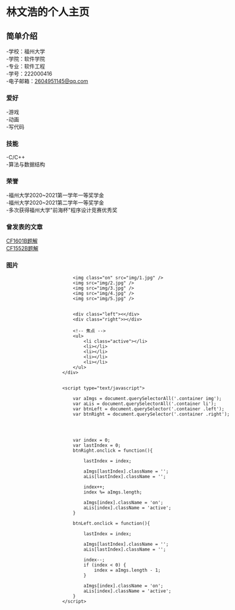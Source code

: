 # 林文浩的个人主页


## 简单介绍
-学校：福州大学  \
-学院：软件学院  \
-专业：软件工程  \
-学号：222000416  \
-电子邮箱：2604951145@qq.com  

### 爱好
-游戏  \
-动画  \
-写代码  

### 技能
-C/C++ \
-算法与数据结构 

### 荣誉
-福州大学2020\~2021第一学年一等奖学金  \
-福州大学2020\~2021第二学年一等奖学金  \
-多次获得福州大学"前海杯"程序设计竞赛优秀奖  

### 曾发表的文章
<a href="https://www.luogu.com.cn/blog/SenriAkane/solution-cf1601b">CF1601B题解</a><br/>
<a href="https://www.luogu.com.cn/blog/SenriAkane/solution-cf1552b">CF1552B题解</a><br/>
### 图片
<style type="text/css">

        div,ul,li{
            margin: 0;
            padding: 0;
        }


        .container{
            width: 500px;
            height: 280px;
            position: relative;
            top: 0px;
            left: 30%;
            /*border: 1px solid #ccc;*/
        }


        .container img{
            position: absolute;       
            width: 100%;
            transition-duration: 1s;   
            opacity: 0;             
        }

        .container img.on{
            opacity: 1;               
        }

 
        .left, .right{
            position: absolute;
            top: 30%;
            width: 60px;
            height: 100px;
            line-height: 100px;
            background-color: #666;
            opacity: 0.5;
            text-align: center;
            font-size: 60px;
            color: #ccc;
            display: none;    
            cursor: pointer;    
        }
        .left{
            left: 0;
        }
        .right{
            right: 0;
        }
        .container:hover .left, .container:hover .right{
            display: block;           
        }
        .left:hover, .right:hover{
            color: #fff;
        }

  
        .container ul{
            position: absolute;
            bottom: 0;
            max-width: 500px;
            padding: 5px 200px;
        }
        .container ul li{
            list-style: none;
            float: left;
            width: 10px;
            height: 10px;
            border-radius: 50%;
            margin-left: 10px;
            background-color: #ccc;
            cursor: pointer;
        }
        .container ul li.active{
            background-color: #fff;      

    </style>
</head>
<body>
    <div class="container">

        <img class="on" src="img/1.jpg" />
        <img src="img/2.jpg" />
        <img src="img/3.jpg" />
        <img src="img/4.jpg" />
        <img src="img/5.jpg" />

 
        <div class="left"><</div>
        <div class="right">></div>

        <!-- 焦点 -->
        <ul>
            <li class="active"></li>
            <li></li>
            <li></li>
            <li></li>
            <li></li>
        </ul>
    </div>


    <script type="text/javascript">
    
        var aImgs = document.querySelectorAll('.container img');
        var aLis = document.querySelectorAll('.container li');
        var btnLeft = document.querySelector('.container .left');
        var btnRight = document.querySelector('.container .right');

    

 
        var index = 0;     
        var lastIndex = 0;
        btnRight.onclick = function(){
          
            lastIndex = index;
        
            aImgs[lastIndex].className = '';
            aLis[lastIndex].className = '';

            index++;
            index %= aImgs.length;   
        
            aImgs[index].className = 'on';
            aLis[index].className = 'active';
        }
   
        btnLeft.onclick = function(){
       
            lastIndex = index;
      
            aImgs[lastIndex].className = '';
            aLis[lastIndex].className = '';

            index--;
            if (index < 0) {
                index = aImgs.length - 1;
            }
           
            aImgs[index].className = 'on';
            aLis[index].className = 'active';
        }
    </script>
</body>
</html>
